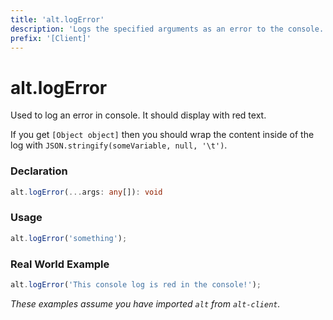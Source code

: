 ```yaml
---
title: 'alt.logError'
description: 'Logs the specified arguments as an error to the console.'
prefix: '[Client]'
---
```


# alt.logError

Used to log an error in console. It should display with red text.

If you get `[Object object]` then you should wrap the content inside of the log with `JSON.stringify(someVariable, null, '\t')`.

### Declaration

```typescript
alt.logError(...args: any[]): void
```

### Usage

```js
alt.logError('something');
```

### Real World Example

```js
alt.logError('This console log is red in the console!');
```


_These examples assume you have imported `alt` from `alt-client`._